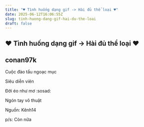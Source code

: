 ```yaml
---
title: "♥ Tình huống dạng gif -> Hài đủ thể loại ♥"
date: 2025-06-12T16:06:55Z
slug: tinh-huong-dang-gif-hai-du-the-loai
draft: false
---
```


## ♥ Tình huống dạng gif -> Hài đủ thể loại ♥

## conan97k

Cuộc đào tẩu ngoạc mục

 
Siêu diễn viên

Đời éo như mơ :sosad:
 
Ngón tay võ thuật

Nguồn: Kênh14
 
p/s: Còn nữa